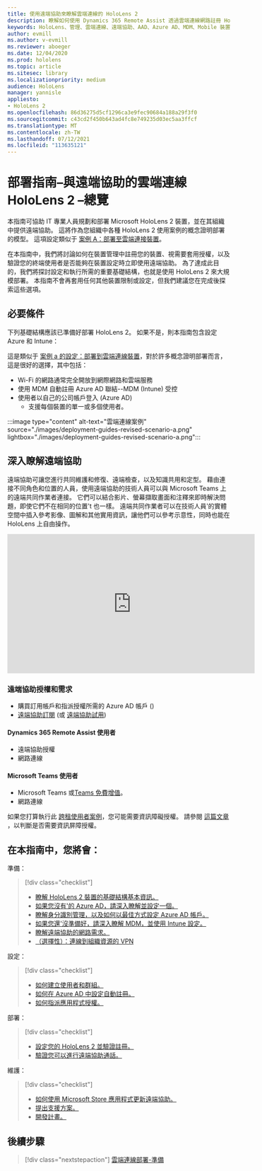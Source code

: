 ```yaml
---
title: 使用遠端協助來瞭解雲端連線的 HoloLens 2
description: 瞭解如何使用 Dynamics 365 Remote Assist 透過雲端連線網路註冊 HoloLens 2 裝置。
keywords: HoloLens、管理、雲端連線、遠端協助、AAD、Azure AD、MDM、Mobile 裝置管理
author: evmill
ms.author: v-evmill
ms.reviewer: aboeger
ms.date: 12/04/2020
ms.prod: hololens
ms.topic: article
ms.sitesec: library
ms.localizationpriority: medium
audience: HoloLens
manager: yannisle
appliesto:
- HoloLens 2
ms.openlocfilehash: 86d36275d5cf1296ca3e9fec90684a188a29f3f0
ms.sourcegitcommit: c43cd2f450b643ad4fc8e749235d03ec5aa3ffcf
ms.translationtype: MT
ms.contentlocale: zh-TW
ms.lasthandoff: 07/12/2021
ms.locfileid: "113635121"
---
```

# <a name="deployment-guide--cloud-connected-hololens-2-with-remote-assist--overview"></a>部署指南–與遠端協助的雲端連線 HoloLens 2 –總覽

本指南可協助 IT 專業人員規劃和部署 Microsoft HoloLens 2 裝置，並在其組織中提供遠端協助。 這將作為您組織中各種 HoloLens 2 使用案例的概念證明部署的模型。 這項設定類似于 [案例 A：部署至雲端連接裝置](https://docs.microsoft.com/hololens/common-scenarios#scenario-a)。 

在本指南中，我們將討論如何在裝置管理中註冊您的裝置、視需要套用授權，以及驗證您的終端使用者是否能夠在裝置設定時立即使用遠端協助。 為了達成此目的，我們將探討設定和執行所需的重要基礎結構，也就是使用 HoloLens 2 來大規模部署。 本指南不會再套用任何其他裝置限制或設定，但我們建議您在完成後探索這些選項。

## <a name="prerequisites"></a>必要條件

下列基礎結構應該已準備好部署 HoloLens 2。 如果不是，則本指南包含設定 Azure 和 Intune：

這是類似于 [案例 a 的設定：部署到雲端連線裝置](/hololens/common-scenarios#scenario-a)，對於許多概念證明部署而言，這是很好的選擇，其中包括：

- Wi-Fi 的網路通常完全開放到網際網路和雲端服務
- 使用 MDM 自動註冊 Azure AD 聯結--MDM (Intune) 受控
- 使用者以自己的公司帳戶登入 (Azure AD) 
    - 支援每個裝置的單一或多個使用者。

:::image type="content" alt-text="雲端連線案例" source="./images/deployment-guides-revised-scenario-a.png" lightbox="./images/deployment-guides-revised-scenario-a.png":::


## <a name="learn-about-remote-assist"></a>深入瞭解遠端協助

遠端協助可讓您進行共同維護和修復、遠端檢查，以及知識共用和定型。 藉由連接不同角色和位置的人員，使用遠端協助的技術人員可以與 Microsoft Teams 上的遠端共同作業者連接。 它們可以結合影片、螢幕擷取畫面和注釋來即時解決問題，即使它們不在相同的位置&#39;t 也一樣。 遠端共同作業者可以在技術人員&#39;的實體空間中插入參考影像、圖解和其他實用資訊，讓他們可以參考示意性，同時也能在 HoloLens 上自由操作。

<iframe width="560" height="315" src="https://www.youtube.com/embed/d3YT8j0yYl0" frameborder="0" allow="accelerometer; autoplay; clipboard-write; encrypted-media; gyroscope; picture-in-picture" allowfullscreen></iframe>

### <a name="remote-assist-licensing-and-requirements"></a>遠端協助授權和需求

- 購買訂用帳戶和指派授權所需的 Azure AD 帳戶 () 
- [遠端協助訂閱](https://docs.microsoft.com/dynamics365/mixed-reality/remote-assist/buy-and-deploy-remote-assist) (或 [遠端協助試用](https://docs.microsoft.com/dynamics365/mixed-reality/remote-assist/try-remote-assist)) 
    
#### <a name="dynamics-365-remote-assist-user"></a>Dynamics 365 Remote Assist 使用者

- 遠端協助授權
- 網路連線

#### <a name="microsoft-teams-user"></a>Microsoft Teams 使用者

- Microsoft Teams 或[Teams 免費增值](https://products.office.com/microsoft-teams/free)。
- 網路連線

如果您打算執行此 [跨租使用者案例](https://docs.microsoft.com/dynamics365/mixed-reality/remote-assist/cross-tenant-overview#scenario-2-leasing-services-to-other-tenants)，您可能需要資訊障礙授權。 請參閱 [這篇文章](https://docs.microsoft.com/dynamics365/mixed-reality/remote-assist/cross-tenant-licensing-implementation#step-1-determine-if-information-barriers-are-necessary) ，以判斷是否需要資訊屏障授權。

## <a name="in-this-guide-you-will"></a>在本指南中，您將會：

準備：

> [!div class="checklist"]
> - [瞭解 HoloLens 2 裝置的基礎結構基本資訊。](hololens2-cloud-connected-prepare.md#infrastructure-essentials)
> - [如果您沒有&#39;的 Azure AD，請深入瞭解並設定一個。](hololens2-cloud-connected-prepare.md#azure-active-directory)
> - [瞭解身分識別管理，以及如何以最佳方式設定 Azure AD 帳戶。](hololens2-cloud-connected-prepare.md#identity-management)
> - [如果您還&#39;沒準備好，請深入瞭解 MDM，並使用 Intune 設定。](hololens2-cloud-connected-prepare.md#mobile-device-management)
> - [瞭解遠端協助的網路需求。](hololens2-cloud-connected-prepare.md#network)
> - [（選擇性）：連線到組織資源的 VPN](hololens2-cloud-connected-prepare.md#optional-connect-your-hololens-to-vpn)

設定：

> [!div class="checklist"]
> - [如何建立使用者和群組。](hololens2-cloud-connected-configure.md#azure-users-and-groups)
> - [如何在 Azure AD 中設定自動註冊。](hololens2-cloud-connected-configure.md#auto-enrollment-on-hololens-2)
> - [如何指派應用程式授權。](hololens2-cloud-connected-configure.md#application-licenses)

部署：

> [!div class="checklist"]
> - [設定您的 HoloLens 2 並驗證註冊。](hololens2-cloud-connected-deploy.md#enrollment-validation)
> - [驗證您可以進行遠端協助通話。](hololens2-cloud-connected-deploy.md#remote-assist-call-validation)

維護：

> [!div class="checklist"]
> - [如何使用 Microsoft Store 應用程式更新遠端協助。](hololens2-cloud-connected-maintain.md#updates)
> - [提出支援方案。](hololens2-cloud-connected-maintain.md#support-plan)
> - [開發計畫。](hololens2-cloud-connected-maintain.md#development-plan)

## <a name="next-step"></a>後續步驟

> [!div class="nextstepaction"]
> [雲端連線部署-準備](hololens2-cloud-connected-prepare.md)

